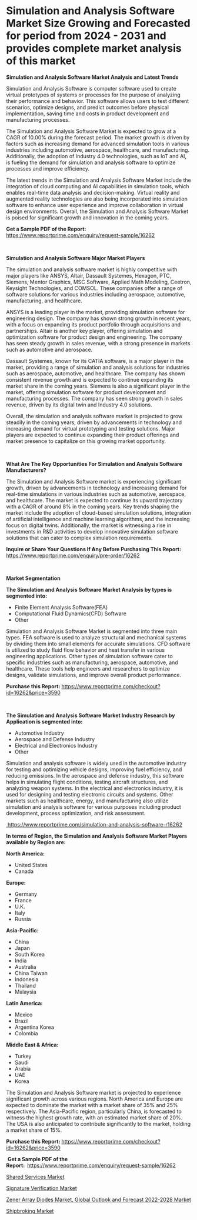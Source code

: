 <p><h1>Simulation and Analysis Software Market Size Growing and Forecasted for period from 2024 - 2031 and provides complete market analysis of this market</h1></p><p><strong>Simulation and Analysis Software Market Analysis and Latest Trends</strong></p>
<p><p>Simulation and Analysis Software is computer software used to create virtual prototypes of systems or processes for the purpose of analyzing their performance and behavior. This software allows users to test different scenarios, optimize designs, and predict outcomes before physical implementation, saving time and costs in product development and manufacturing processes.</p><p>The Simulation and Analysis Software Market is expected to grow at a CAGR of 10.00% during the forecast period. The market growth is driven by factors such as increasing demand for advanced simulation tools in various industries including automotive, aerospace, healthcare, and manufacturing. Additionally, the adoption of Industry 4.0 technologies, such as IoT and AI, is fueling the demand for simulation and analysis software to optimize processes and improve efficiency.</p><p>The latest trends in the Simulation and Analysis Software Market include the integration of cloud computing and AI capabilities in simulation tools, which enables real-time data analysis and decision-making. Virtual reality and augmented reality technologies are also being incorporated into simulation software to enhance user experience and improve collaboration in virtual design environments. Overall, the Simulation and Analysis Software Market is poised for significant growth and innovation in the coming years.</p></p>
<p><strong>Get a Sample PDF of the Report:&nbsp;</strong> <a href="https://www.reportprime.com/enquiry/request-sample/16262">https://www.reportprime.com/enquiry/request-sample/16262</a></p>
<p>&nbsp;</p>
<p><strong>Simulation and Analysis Software Major Market Players</strong></p>
<p><p>The simulation and analysis software market is highly competitive with major players like ANSYS, Altair, Dassault Systemes, Hexagon, PTC, Siemens, Mentor Graphics, MSC Software, Applied Math Modeling, Ceetron, Keysight Technologies, and COMSOL. These companies offer a range of software solutions for various industries including aerospace, automotive, manufacturing, and healthcare.</p><p>ANSYS is a leading player in the market, providing simulation software for engineering design. The company has shown strong growth in recent years, with a focus on expanding its product portfolio through acquisitions and partnerships. Altair is another key player, offering simulation and optimization software for product design and engineering. The company has seen steady growth in sales revenue, with a strong presence in markets such as automotive and aerospace.</p><p>Dassault Systemes, known for its CATIA software, is a major player in the market, providing a range of simulation and analysis solutions for industries such as aerospace, automotive, and healthcare. The company has shown consistent revenue growth and is expected to continue expanding its market share in the coming years. Siemens is also a significant player in the market, offering simulation software for product development and manufacturing processes. The company has seen strong growth in sales revenue, driven by its digital twin and Industry 4.0 solutions.</p><p>Overall, the simulation and analysis software market is projected to grow steadily in the coming years, driven by advancements in technology and increasing demand for virtual prototyping and testing solutions. Major players are expected to continue expanding their product offerings and market presence to capitalize on this growing market opportunity.</p></p>
<p>&nbsp;</p>
<p><strong>What Are The Key Opportunities For Simulation and Analysis Software Manufacturers?</strong></p>
<p><p>The Simulation and Analysis Software market is experiencing significant growth, driven by advancements in technology and increasing demand for real-time simulations in various industries such as automotive, aerospace, and healthcare. The market is expected to continue its upward trajectory with a CAGR of around 8% in the coming years. Key trends shaping the market include the adoption of cloud-based simulation solutions, integration of artificial intelligence and machine learning algorithms, and the increasing focus on digital twins. Additionally, the market is witnessing a rise in investments in R&D activities to develop innovative simulation software solutions that can cater to complex simulation requirements.</p></p>
<p><strong>Inquire or Share Your Questions If Any Before Purchasing This Report:</strong> <a href="https://www.reportprime.com/enquiry/pre-order/16262">https://www.reportprime.com/enquiry/pre-order/16262</a></p>
<p>&nbsp;</p>
<p><strong>Market Segmentation</strong></p>
<p><strong>The Simulation and Analysis Software Market Analysis by types is segmented into:</strong></p>
<p><ul><li>Finite Element Analysis Software(FEA)</li><li>Computational Fluid Dynamics(CFD) Software</li><li>Other</li></ul></p>
<p><p>Simulation and Analysis Software Market is segmented into three main types. FEA software is used to analyze structural and mechanical systems by dividing them into small elements for accurate simulations. CFD software is utilized to study fluid flow behavior and heat transfer in various engineering applications. Other types of simulation software cater to specific industries such as manufacturing, aerospace, automotive, and healthcare. These tools help engineers and researchers to optimize designs, validate simulations, and improve overall product performance.</p></p>
<p><strong>Purchase this Report:&nbsp;</strong><a href="https://www.reportprime.com/checkout?id=16262&price=3590">https://www.reportprime.com/checkout?id=16262&price=3590</a></p>
<p>&nbsp;</p>
<p><strong>The Simulation and Analysis Software Market Industry Research by Application is segmented into:</strong></p>
<p><ul><li>Automotive Industry</li><li>Aerospace and Defense Industry</li><li>Electrical and Electronics Industry</li><li>Other</li></ul></p>
<p><p>Simulation and analysis software is widely used in the automotive industry for testing and optimizing vehicle designs, improving fuel efficiency, and reducing emissions. In the aerospace and defense industry, this software helps in simulating flight conditions, testing aircraft structures, and analyzing weapon systems. In the electrical and electronics industry, it is used for designing and testing electronic circuits and systems. Other markets such as healthcare, energy, and manufacturing also utilize simulation and analysis software for various purposes including product development, process optimization, and risk assessment.</p></p>
<p><a href="https://www.reportprime.com/simulation-and-analysis-software-r16262">&nbsp;https://www.reportprime.com/simulation-and-analysis-software-r16262</a></p>
<p><strong>In terms of Region, the Simulation and Analysis Software Market Players available by Region are:</strong></p>
<p>
    <p> <strong> North America: </strong>
        <ul>
            <li>United States</li>
            <li>Canada</li>
        </ul>
        </p> 
    <p> <strong> Europe: </strong>
        <ul>
            <li>Germany</li>
            <li>France</li>
            <li>U.K.</li>
            <li>Italy</li>
            <li>Russia</li>
        </ul>
        </p> 
    <p> <strong> Asia-Pacific: </strong>
        <ul>
            <li>China</li>
            <li>Japan</li>
            <li>South Korea</li>
            <li>India</li>
            <li>Australia</li>
            <li>China Taiwan</li>
            <li>Indonesia</li>
            <li>Thailand</li>
            <li>Malaysia</li>
        </ul>
        </p> 
    <p> <strong> Latin America: </strong>
        <ul>
            <li>Mexico</li>
            <li>Brazil</li>
            <li>Argentina Korea</li>
            <li>Colombia</li>
        </ul>
        </p> 
    <p> <strong> Middle East & Africa: </strong>
        <ul>
            <li>Turkey</li>
            <li>Saudi</li>
            <li>Arabia</li>
            <li>UAE</li>
            <li>Korea</li>
        </ul>
    </p>
    </p>
<p><p>The Simulation and Analysis Software market is projected to experience significant growth across various regions. North America and Europe are expected to dominate the market with a market share of 35% and 25% respectively. The Asia-Pacific region, particularly China, is forecasted to witness the highest growth rate, with an estimated market share of 20%. The USA is also anticipated to contribute significantly to the market, holding a market share of 15%.</p></p>
<p><strong>Purchase this Report: </strong><a href="https://www.reportprime.com/checkout?id=16262&price=3590">https://www.reportprime.com/checkout?id=16262&price=3590</a></p>
<p>&nbsp;<strong>Get a Sample PDF of the Report:&nbsp;&nbsp;</strong><a href="https://www.reportprime.com/enquiry/request-sample/16262">https://www.reportprime.com/enquiry/request-sample/16262</a></p>
<p><strong></strong></p>
<p><p><a href="https://github.com/BryceTownsendr/Market-Research-Report-List-6/blob/main/shared-services-market.md">Shared Services Market</a></p><p><a href="https://github.com/qrkceaah30/Market-Research-Report-List-2/blob/main/signature-verification-market.md">Signature Verification Market</a></p><p><a href="https://issuu.com/reportprime-2/docs/zener-array-diodes-market-global-ou_731425355c08e2">Zener Array Diodes Market, Global Outlook and Forecast 2022-2028 Market</a></p><p><a href="https://github.com/mahnoor2003/Market-Research-Report-List-6/blob/main/shipbroking-market.md">Shipbroking Market</a></p></p>